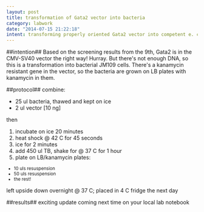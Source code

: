 ```yaml
---
layout: post
title: transformation of Gata2 vector into bacteria
category: labwork
date: "2014-07-15 21:22:18"
intent: transforming properly oriented Gata2 vector into competent e. coli
---
```


##intention##
Based on the screening results from the 9th, Gata2 is in the CMV-SV40 vector the right way! Hurray.
But there's not enough DNA, so this is a transformation into bacterial JM109 cells. There's a kanamycin resistant gene in the vector, so the bacteria are grown on LB plates with kanamycin in them. 

##protocol##
combine:<ul>
<li>25 ul bacteria, thawed and kept on ice</li>
<li>2 ul vector [10 ng]</li>
</ul>
then<ol>
<li> incubate on ice 20 minutes</li>
<li> heat shock @ 42 C for 45 seconds</li>
<li> ice for 2 minutes </li>
<li> add 450 ul TB, shake for @ 37 C for 1 hour</li>
<li> plate on LB/kanamycin plates:</li></ol>
<small><ul><li>10 uls resuspension</li>
<li>50 uls resuspension</li>
<li> the rest!</li>
</ul></small>
<p>left upside down overnight @ 37 C; placed in 4 C fridge the next day</p>
##results##
exciting update coming next time on your local lab notebook
